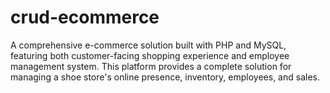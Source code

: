 # crud-ecommerce
A comprehensive e-commerce solution built with PHP and MySQL, featuring both customer-facing shopping experience and employee management system. This platform provides a complete solution for managing a shoe store's online presence, inventory, employees, and sales.
